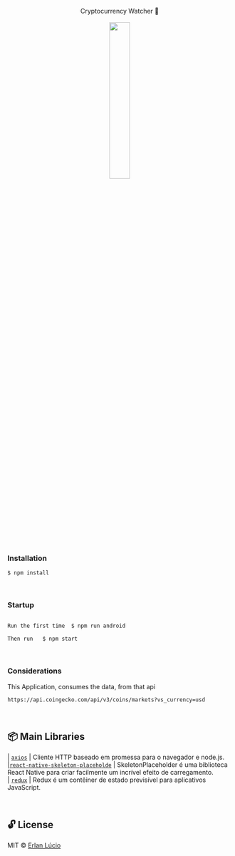  <p align="center">
 Cryptocurrency Watcher 🤔
  
<br>
<br>
<img src="https://user-images.githubusercontent.com/47280551/77914688-b06a1c80-726c-11ea-987a-413eacb269c8.gif" width="30%"/>


### Installation

```bash
$ npm install
```

<br>

### Startup

```bash

Run the first time  $ npm run android

Then run   $ npm start
```

<br>

### Considerations

This Application, consumes the data, from that api

```bash
https://api.coingecko.com/api/v3/coins/markets?vs_currency=usd
```

<br>

## 📦 Main Libraries

| [`axios`](https://www.npmjs.com/package/axios) | Cliente HTTP baseado em promessa para o navegador e node.js.<br>
|[`react-native-skeleton-placeholde`](https://www.npmjs.com/package/react-native-skeleton-placeholder) | SkeletonPlaceholder é uma biblioteca React Native para criar facilmente um incrível efeito de carregamento.<br>
| [`redux`](https://www.npmjs.com/package/redux) | Redux é um contêiner de estado previsível para aplicativos JavaScript.

<br>

## 🔓 License

MIT © [Erlan Lúcio](https://br.linkedin.com/in/erlan-lucio)
